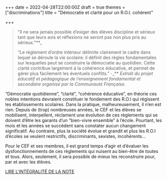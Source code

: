 +++
date = 2022-04-28T22:00:00Z
draft = true
themes = ["discriminations"]
title = "Démocratie et clarté pour un R.O.I. cohérent"

+++
> "Il ne sera jamais possible d’exiger des élèves discipline et sérieux tant que leurs avis et réflexions ne seront pas non plus pris au sérieux."**_  
>   
> “Le règlement d’ordre intérieur délimite clairement le cadre dans lequel se déroule la vie scolaire: il définit des règles fondamentales sur lesquelles peut se construire la démocratie au quotidien. Cette clarté contribue largement à la cohérence éducative, et permet de gérer plus facilement les éventuels conflits.” -_** _Extrait du projet éducatif et pédagogique de l’enseignement fondamental et secondaire organisé par la Communauté Française._

“Démocratie quotidienne”, “clarté”, “cohérence éducative”, en théorie ces nobles intentions devraient constituer le fondement des R.O.I qui régissent les établissements scolaires. Dans la pratique, malheureusement, il n’en est rien. Depuis de (trop) nombreuses années, le CEF et les élèves se mobilisent, interpellent, réclament une évolution de ces règlements qui se doivent d’être les garants d’un “bien-vivre ensemble” à l’école. Pourtant, les mois et les années se succèdent sans constater aucun changement significatif. Au contraire, plus la société évolue et grandit et plus les R.O.I d’écoles se veulent restrictifs, discriminants, sexistes, incohérents…  
  
Pour le CEF et ses membres, il est grand temps d’agir et d’évaluer les dysfonctionnements de ces règlements qui nuisent au bien-être de toutes et tous. Alors, seulement, il sera possible de mieux les reconstruire pour, par et avec les élèves.

[LIRE L'INTÉGRALITÉ DE LA NOTE](https://res.cloudinary.com/cefasbl/image/upload/v1651225769/CEF_NOTE_ROI_MAI22_nisvxv.pdf)